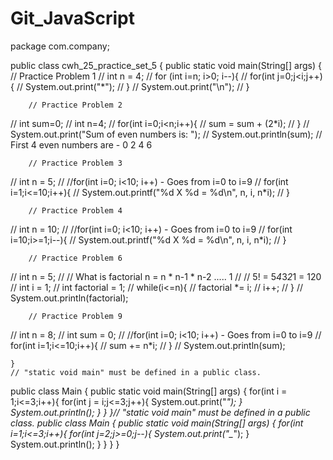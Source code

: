 # Git_JavaScript
package com.company;

public class cwh_25_practice_set_5 {
    public static void main(String[] args) {
        // Practice Problem 1
//        int n = 4;
//        for (int i=n; i>0; i--){
//            for(int j=0;j<i;j++){
//                System.out.print("*");
//            }
//            System.out.print("\n");
//        }

        // Practice Problem 2
//        int sum=0;
//        int n=4;
//        for(int i=0;i<n;i++){
//            sum = sum + (2*i);
//        }
//        System.out.print("Sum of even numbers is: ");
//        System.out.println(sum);
        // First 4 even numbers are - 0 2 4 6

        // Practice Problem 3
//        int n = 5;
//        //for(int i=0; i<10; i++) - Goes from i=0 to i=9
//        for(int i=1;i<=10;i++){
//            System.out.printf("%d X %d = %d\n", n, i, n*i);
//        }

        // Practice Problem 4
//        int n = 10;
//        //for(int i=0; i<10; i++) - Goes from i=0 to i=9
//        for(int i=10;i>=1;i--){
//            System.out.printf("%d X %d = %d\n", n, i, n*i);
//        }

        // Practice Problem 6
//        int n = 5;
//        // What is factorial n = n * n-1 * n-2 ..... 1
//        // 5! = 5*4*3*2*1 = 120
//        int i = 1;
//        int factorial = 1;
//        while(i<=n){
//            factorial *= i;
//            i++;
//        }
//        System.out.println(factorial);

        // Practice Problem 9
//        int n = 8;
//        int sum = 0;
//        //for(int i=0; i<10; i++) - Goes from i=0 to i=9
//        for(int i=1;i<=10;i++){
//            sum += n*i;
//        }
//        System.out.println(sum);

    }
    // "static void main" must be defined in a public class.
public class Main {
    public static void main(String[] args) {
        for(int i = 1;i<=3;i++){
            for(int j = i;j<=3;j++){
                System.out.print("*");
            }
            System.out.println();
        }
    }
}// "static void main" must be defined in a public class.
public class Main {
    public static void main(String[] args) {
        for(int i=1;i<=3;i++){
         for(int j=2;j>=0;j--){
             System.out.print("_*");
         }
            System.out.println();
        }
    }
}
}
